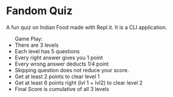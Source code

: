 # Fandom Quiz

A fun quiz on Indian Food made with Repl.it. It is a CLI application.

<ul>Game Play: 
     <li>There are 3 levels 
     <li>Each level has 5 questions 
     <li>Every right answer gives you 1 point
     <li>Every wrong answer deducts 1/4 point
     <li>Skipping question does not reduce your score. 
     <li>Get at least 2 points to clear level 1
     <li>Get at least 6 points right (lvl 1 + lvl2) to clear level 2
     <li>Final Score is cumulative of all 3 levels
</ul>